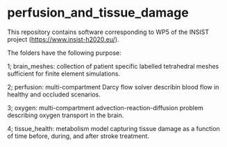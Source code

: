 # perfusion_and_tissue_damage

This repository contains software corresponding to WP5 of the INSIST project (https://www.insist-h2020.eu/).

The folders have the following purpose:

1; brain_meshes: collection of patient specific labelled tetrahedral meshes sufficient for finite element simulations.

2; perfusion: multi-compartment Darcy flow solver describin blood flow in healthy and occluded scenarios.

3; oxygen: multi-compartment advection-reaction-diffusion problem describing oxygen transport in the brain.

4; tissue_health: metabolism model capturing tissue damage as a function of time before, during, and after stroke treatment.

